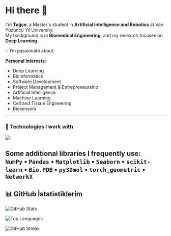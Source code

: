 # Hi there 👋  

I'm **Tuğçe**, a Master's student in **Artificial Intelligence and Robotics** at Van Yüzüncü Yıl University.  
My background is in **Biomedical Engineering**, and my research focuses on  **Deep Learning**.  


💡 I’m passionate about:

**Personal Interests:**  
- Deep Learning  
- Bioinformatics  
- Software Development  
- Project Management & Entrepreneurship
- Artificial Intelligence  
- Machine Learning  
- Cell and Tissue Engineering  
- Biosensors 


---

### 🧠 Technologies I work with
<p align="left">
  <img src="https://skillicons.dev/icons?i=python,pytorch,anaconda,jquery,tensorflow,javascript,nodejs,html,css,bootstrap,mysql,git,github,ai" />
</p>

Some additional libraries I frequently use:  
`NumPy` • `Pandas` • `Matplotlib` • `Seaborn` • `scikit-learn` • `Bio.PDB` • `py3Dmol` • `torch_geometric` • `NetworkX`
---
## 📊 GitHub İstatistiklerim

![GitHub Stats](https://github-readme-stats.vercel.app/api?username=MTugceYazcicek&show_icons=true&theme=radical&hide_border=true)

![Top Languages](https://github-readme-stats.vercel.app/api/top-langs/?username=MTugceYazcicek&layout=compact&theme=radical&hide_border=true)

![GitHub Streak](https://github-readme-streak-stats.herokuapp.com/?user=MTugceYazcicek&theme=radical&hide_border=true)

